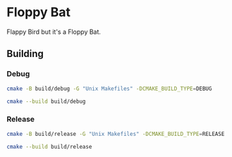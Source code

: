 # Floppy Bat

Flappy Bird but it's a Floppy Bat.

## Building

### Debug

```sh
cmake -B build/debug -G "Unix Makefiles" -DCMAKE_BUILD_TYPE=DEBUG
```

```sh
cmake --build build/debug
```

### Release

```sh
cmake -B build/release -G "Unix Makefiles" -DCMAKE_BUILD_TYPE=RELEASE
```

```sh
cmake --build build/release
```
